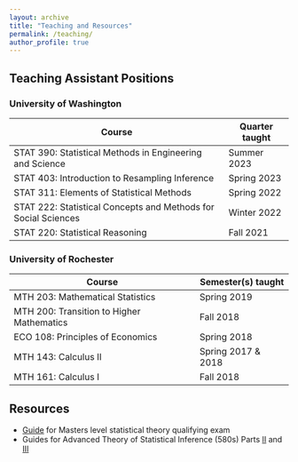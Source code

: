 ```yaml
---
layout: archive
title: "Teaching and Resources"
permalink: /teaching/
author_profile: true
---
```


## Teaching Assistant Positions

### University of Washington

| Course                                                         | Quarter taught| 
| --------                                                       | ------        |
| STAT 390: Statistical Methods in Engineering and Science       | Summer 2023   |
| STAT 403: Introduction to Resampling Inference                 | Spring 2023   | 
| STAT 311: Elements of Statistical Methods                      | Spring 2022   |
| STAT 222: Statistical Concepts and Methods for Social Sciences | Winter 2022   |
| STAT 220: Statistical Reasoning                                | Fall 2021     |


### University of Rochester

| Course                                                         | Semester(s) taught| 
| --------                                                       | ------            |
| MTH 203: Mathematical Statistics                               | Spring 2019       |
| MTH 200: Transition to Higher Mathematics                      | Fall 2018         |
| ECO 108: Principles of Economics                               | Spring 2018       |
| MTH 143: Calculus II                                           | Spring 2017 & 2018|
| MTH 161: Calculus I                                            | Fall 2018         |

## Resources

* [Guide](/files/MSTheory_Topics.pdf) for Masters level statistical theory qualifying exam 
* Guides for Advanced Theory of Statistical Inference (580s) Parts [II](/files/STAT_582_Final_Guide.pdf) and [III](/files/STAT_583_Final_Guide.pdf)






